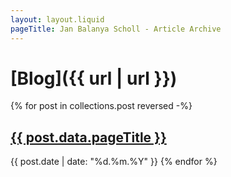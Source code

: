 ```yaml
---
layout: layout.liquid
pageTitle: Jan Balanya Scholl - Article Archive
---
```

# [Blog]({{ url | url }})
{% for post in collections.post reversed -%}
<h2><a href="{{ post.url | url }}">{{ post.data.pageTitle }}</a></h2>{{ post.date | date: "%d.%m.%Y" }}
{% endfor %}